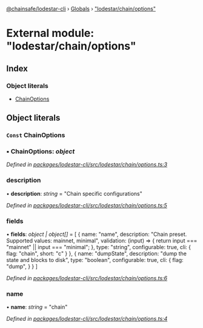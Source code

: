 [@chainsafe/lodestar-cli](../README.md) › [Globals](../globals.md) › ["lodestar/chain/options"](_lodestar_chain_options_.md)

# External module: "lodestar/chain/options"

## Index

### Object literals

* [ChainOptions](_lodestar_chain_options_.md#const-chainoptions)

## Object literals

### `Const` ChainOptions

### ▪ **ChainOptions**: *object*

*Defined in [packages/lodestar-cli/src/lodestar/chain/options.ts:3](https://github.com/ChainSafe/lodestar/blob/4796680/packages/lodestar-cli/src/lodestar/chain/options.ts#L3)*

###  description

• **description**: *string* = "Chain specific configurations"

*Defined in [packages/lodestar-cli/src/lodestar/chain/options.ts:5](https://github.com/ChainSafe/lodestar/blob/4796680/packages/lodestar-cli/src/lodestar/chain/options.ts#L5)*

###  fields

• **fields**: *object | object[]* = [
    {
      name: "name",
      description: "Chain preset. Supported values: mainnet, minimal",
      validation: (input) => {
        return input === "mainnet" || input === "minimal";
      },
      type: "string",
      configurable: true,
      cli: {
        flag: "chain",
        short: "c"
      }
    },
    {
      name: "dumpState",
      description: "dump the state and blocks to disk",
      type: "boolean",
      configurable: true,
      cli: {
        flag: "dump",
      }
    }
  ]

*Defined in [packages/lodestar-cli/src/lodestar/chain/options.ts:6](https://github.com/ChainSafe/lodestar/blob/4796680/packages/lodestar-cli/src/lodestar/chain/options.ts#L6)*

###  name

• **name**: *string* = "chain"

*Defined in [packages/lodestar-cli/src/lodestar/chain/options.ts:4](https://github.com/ChainSafe/lodestar/blob/4796680/packages/lodestar-cli/src/lodestar/chain/options.ts#L4)*
